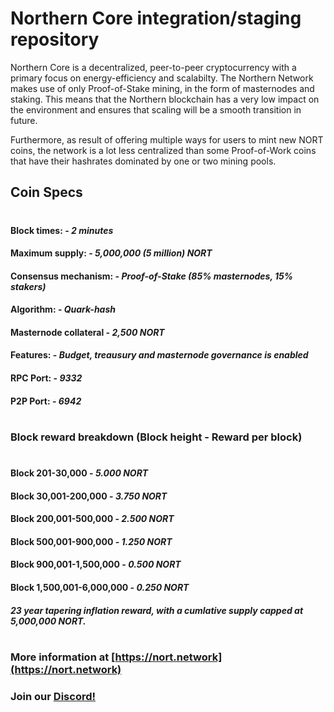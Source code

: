 # Northern Core integration/staging repository

Northern Core is a decentralized, peer-to-peer cryptocurrency with a primary focus on energy-efficiency and scalabilty. The Northern Network makes use of only Proof-of-Stake mining, in the form of masternodes and staking. This means that the Northern blockchain has a very low impact on the environment and ensures that scaling will be a smooth transition in future. 

Furthermore, as result of offering multiple ways for users to mint new NORT coins, the network is a lot less centralized than some Proof-of-Work coins that have their hashrates dominated by one or two mining pools.

## Coin Specs

#

#### Block times: - *2 minutes* 
#### Maximum supply: - *5,000,000 (5 million) NORT*
#### Consensus mechanism: - *Proof-of-Stake (85% masternodes, 15% stakers)*
#### Algorithm: - *Quark-hash* 
#### Masternode collateral - *2,500 NORT*  
#### Features: - *Budget, treausury and masternode governance is enabled* 
#### RPC Port: - *9332* 
#### P2P Port: - *6942* 

#

### Block reward breakdown (Block height - Reward per block)
#
#### Block 201-30,000	  -   *5.000 NORT*

#### Block 30,001-200,000   -   *3.750 NORT*

#### Block 200,001-500,000  -   *2.500 NORT*

#### Block 500,001-900,000  -   *1.250 NORT*

#### Block 900,001-1,500,000  -  *0.500 NORT*

#### Block 1,500,001-6,000,000   -   *0.250 NORT*

#### *23 year tapering inflation reward, with a cumlative supply capped at 5,000,000 NORT.*

#

### More information at [https://nort.network](https://nort.network)
### Join our [Discord!](https://discord.gg/9nzt37V)

